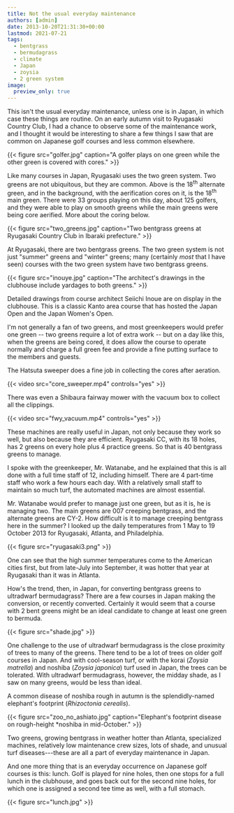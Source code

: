 ```yaml
---
title: Not the usual everyday maintenance
authors: [admin]
date: 2013-10-20T21:31:30+00:00
lastmod: 2021-07-21
tags:
  - bentgrass
  - bermudagrass
  - climate
  - Japan
  - zoysia
  - 2 green system
image: 
  preview_only: true
---
```


This isn't the usual everyday maintenance, unless one is in Japan, in which case these things are routine. On an early autumn visit to Ryugasaki Country Club, I had a chance to observe some of the maintenance work, and I thought it would be interesting to share a few things I saw that are common on Japanese golf courses and less common elsewhere.

{{< figure src="golfer.jpg" caption="A golfer plays on one green while the other green is covered with cores." >}}

Like many courses in Japan, Ryugasaki uses the two green system. Two greens are not ubiquitous, but they are common. Above is the 18<sup>th</sup> alternate green, and in the background, with the aerification cores on it, is the 18<sup>th</sup> main green. There were 33 groups playing on this day, about 125 golfers, and they were able to play on smooth greens while the main greens were being core aerified. More about the coring below.

{{< figure src="two_greens.jpg" caption="Two bentgrass greens at Ryugasaki Country Club in Ibaraki prefecture." >}}

At Ryugasaki, there are two bentgrass greens. The two green system is not just "summer" greens and "winter" greens; many (certainly *most* that I have seen) courses with the two green system have two bentgrass greens.

{{< figure src="inouye.jpg" caption="The architect's drawings in the clubhouse include yardages to both greens." >}}

Detailed drawings from course architect Seiichi Inoue are on display in the clubhouse. This is a classic Kanto area course that has hosted the Japan Open and the Japan Women's Open.

I'm not generally a fan of two greens, and most greenkeepers would prefer one green -- two greens require a lot of extra work -- but on a day like this, when the greens are being cored, it does allow the course to operate normally and charge a full green fee and provide a fine putting surface to the members and guests.

The Hatsuta sweeper does a fine job in collecting the cores after aeration.

{{< video src="core_sweeper.mp4" controls="yes" >}}

There was even a Shibaura fairway mower with the vacuum box to collect all the clippings.

{{< video src="fwy_vacuum.mp4" controls="yes" >}}

These machines are really useful in Japan, not only because they work so well, but also because they are efficient. Ryugasaki CC, with its 18 holes, has 2 greens on every hole plus 4 practice greens. So that is 40 bentgrass greens to manage. 

I spoke with the greenkeeper, Mr. Watanabe, and he explained that this is all done with a full time staff of 12, including himself. There are 4 part-time staff who work a few hours each day. With a relatively small staff to maintain so much turf, the automated machines are almost essential.

Mr. Watanabe would prefer to manage just one green, but as it is, he is managing two. The main greens are 007 creeping bentgrass, and the alternate greens are CY-2. How difficult is it to manage creeping bentgrass here in the summer? I looked up the daily temperatures from 1 May to 19 October 2013 for Ryugasaki, Atlanta, and Philadelphia.

{{< figure src="ryugasaki3.png" >}}

One can see that the high summer temperatures come to the American cities first, but from late-July into September, it was hotter that year at Ryugasaki than it was in Atlanta.

How's the trend, then, in Japan, for converting bentgrass greens to ultradwarf bermudagrass? There are a few courses in Japan making the conversion, or recently converted. Certainly it would seem that a course with 2 bent greens might be an ideal candidate to change at least one green to bermuda.

{{< figure src="shade.jpg" >}}

One challenge to the use of ultradwarf bermudagrass is the close proximity of trees to many of the greens. There tend to be a lot of trees on older golf courses in Japan. And with cool-season turf, or with the korai (*Zoysia matrella*) and noshiba (*Zoysia japonica*) turf used in Japan, the trees can be tolerated. With ultradwarf bermudagrass, however, the midday shade, as I saw on many greens, would be less than ideal.

A common disease of noshiba rough in autumn is the splendidly-named elephant's footprint (*Rhizoctonia cerealis*).

{{< figure src="zoo_no_ashiato.jpg" caption="Elephant's footprint disease on rough-height *noshiba in mid-October." >}}

Two greens, growing bentgrass in weather hotter than Atlanta, specialized machines, relatively low maintenance crew sizes, lots of shade, and unusual turf diseases---these are all a part of everyday maintenance in Japan. 

And one more thing that is an everyday occurrence on Japanese golf courses is this: lunch. Golf is played for nine holes, then one stops for a full lunch in the clubhouse, and goes back out for the second nine holes, for which one is assigned a second tee time as well, with a full stomach.

{{< figure src="lunch.jpg" >}}
